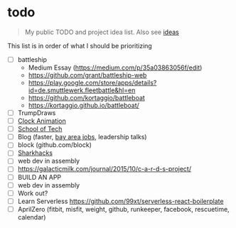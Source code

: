 # todo
> My public TODO and project idea list. Also see [ideas](https://github.com/grant/ideas)

This list is in order of what I should be prioritizing

- [ ] battleship
  - Medium Essay (https://medium.com/p/35a03863056f/edit)
  - https://github.com/grant/battleship-web
  - https://play.google.com/store/apps/details?id=de.smuttlewerk.fleetbattle&hl=en
  - https://github.com/kortaggio/battleboat
  - https://kortaggio.github.io/battleboat/
- [ ] TrumpDraws
- [ ] [Clock Animation](https://github.com/grant/a-moment)
- [ ] [School of Tech](https://github.com/grant/school-of-tech)
- [ ] Blog (faster, [bay area jobs](https://docs.google.com/spreadsheets/d/1raHf-nmU1k1M5EcYgxTrJVPOn7YPVci7fgYUq2Q8CSU/edit#gid=0), leadership talks)
- [ ] block (github.com/block)
- [ ] [Sharkhacks](https://github.com/grant/sharkhacks5000)
- [ ] web dev in assembly
- [ ] https://galacticmilk.com/journal/2015/10/c-a-r-d-s-project/
- [ ] BUILD AN APP
- [ ] web dev in assembly
- [ ] Work out?
- [ ] Learn Serverless https://github.com/99xt/serverless-react-boilerplate
- [ ] AprilZero (fitbit, misfit, weight, github, runkeeper, facebook, rescuetime, calendar)
